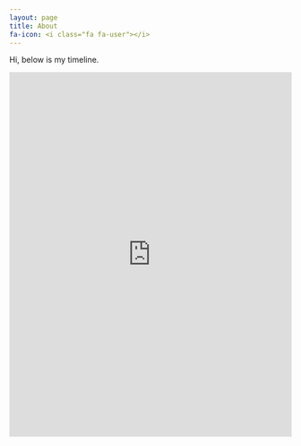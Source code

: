 ```yaml
---
layout: page
title: About
fa-icon: <i class="fa fa-user"></i>
---
```


Hi, below is my timeline.


<div class="embed-responsive embed-responsive-16by9">
<iframe class="embed-responsive-item" 
src='http://cdn.knightlab.com/libs/timeline/latest/embed/index.html?source=0Ag-CbmQAHWlUdEpnZWx1TjgxYlVubnNBZExBNU5BclE&font=PT&maptype=toner&lang=en&height=650' 
width='100%' height='650' frameborder='0'></iframe>
</div>

